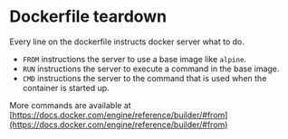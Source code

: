 # Dockerfile teardown

Every line on the dockerfile instructs docker server what to do.

- `FROM` instructions the server to use a base image like `alpine`.
- `RUN` instructions the server to execute a command in the base image.
- `CMD` instructions the server to the command that is used when the container is started up.

More commands are available at [https://docs.docker.com/engine/reference/builder/#from](https://docs.docker.com/engine/reference/builder/#from)

